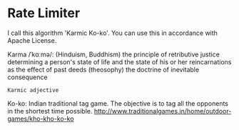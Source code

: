 Rate Limiter
============

I call this algorithm 'Karmic Ko-ko'. You can use this in accordance with Apache License. 


Karma /ˈkɑːmə/: 
	(Hinduism, Buddhism) the principle of retributive justice determining a person's state of life and the state of his or her reincarnations as the effect of past deeds
	(theosophy) the doctrine of inevitable consequence
	
	Karmic adjective
	
	
Ko-ko: Indian traditional tag game.  The objective is to tag all the opponents in the shortest time possible.
	http://www.traditionalgames.in/home/outdoor-games/kho-kho-ko-ko